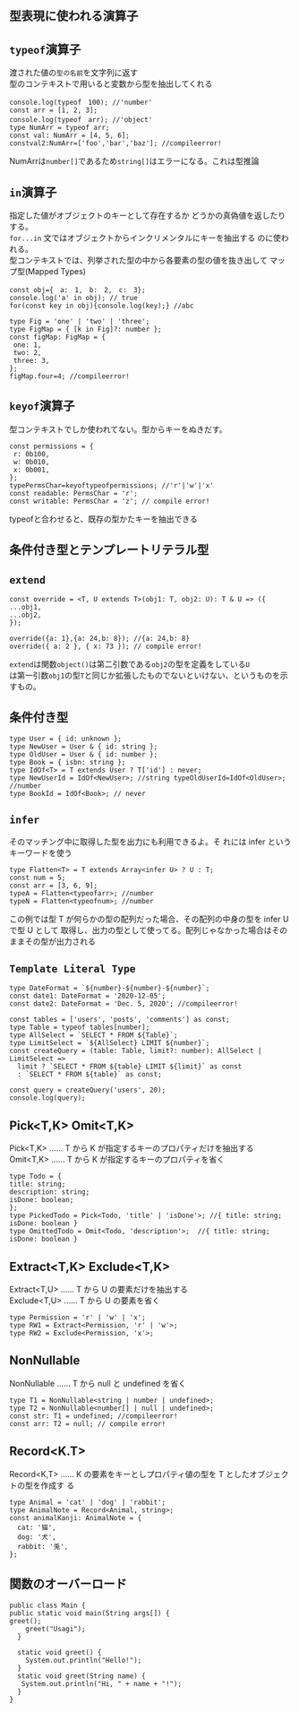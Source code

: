 型表現に使われる演算子
---
## `typeof`演算子
渡された値の``型の名前``を文字列に返す   
型のコンテキストで用いると変数から型を抽出してくれる       

  ```
console.log(typeof　100); //'number'
const arr = [1, 2, 3];
console.log(typeof　arr); //'object'
type NumArr = typeof arr;
const val: NumArr = [4, 5, 6];
constval2:NumArr=['foo','bar','baz']; //compileerror!
```
NumArrは`number[]`であるため`string[]`はエラーになる。これは型推論   

## `in`演算子    
指定した値がオブジェクトのキーとして存在するか どうかの真偽値を返したりする。   
`for...in` 文ではオブジェクトからインクリメンタルにキーを抽出する のに使われる。   
型コンテキストでは、列挙された型の中から各要素の型の値を抜き出して マップ型(Mapped Types)   

```
const obj={　a:　1,　b:　2,　c:　3};
console.log('a' in obj); // true
for(const key in obj){console.log(key);} //abc

type Fig = 'one' | 'two' | 'three'; 
type FigMap = { [k in Fig]?: number };
const figMap: FigMap = {
 one: 1,
 two: 2,
 three: 3, 
};
figMap.four=4; //compileerror!
```
## `keyof`演算子
型コンテキストでしか使われてない。型からキーをぬきだす。   

```
const permissions = {
 r: 0b100,
 w: 0b010,
 x: 0b001,
};
typePermsChar=keyoftypeofpermissions; //'r'|'w'|'x' 
const readable: PermsChar = 'r';
const writable: PermsChar = 'z'; // compile error!
```
typeofと合わせると、既存の型かたキーを抽出できる    




条件付き型とテンプレートリテラル型
---

## `extend`
```
const override = <T, U extends T>(obj1: T, obj2: U): T & U => ({ 
...obj1,
...obj2,
});

override({a: 1},{a: 24,b: 8}); //{a: 24,b: 8}
override({ a: 2 }, { x: 73 }); // compile error!
```
`extend`は関数`object()`は第二引数である`obj2`の型を定義をしている`U`  
は第一引数`obj1`の型`T`と同じか拡張したものでないといけない、というものを示すもの。

## 条件付き型
```
type User = { id: unknown };
type NewUser = User & { id: string }; 
type OldUser = User & { id: number }; 
type Book = { isbn: string };
type IdOf<T> = T extends User ? T['id'] : never;
type NewUserId = IdOf<NewUser>; //string typeOldUserId=IdOf<OldUser>; //number
type BookId = IdOf<Book>; // never
```

## `infer`
そのマッチング中に取得した型を出力にも利用できるよ。そ れには infer というキーワードを使う   
```
type Flatten<T> = T extends Array<infer U> ? U : T;
const num = 5;
const arr = [3, 6, 9]; 
typeA = Flatten<typeofarr>; //number
typeN = Flatten<typeofnum>; //number   
```
この例では型 T が何らかの型の配列だった場合、その配列の中身の型を infer U で型 U として 取得し、出力の型として使ってる。配列じゃなかった場合はそのままその型が出力される   

## `Template Literal Type`
```
type DateFormat = `${number}-${number}-${number}`; 
const date1: DateFormat = '2020-12-05';
const date2: DateFormat = 'Dec. 5, 2020'; //compileerror!
```

```
const tables = ['users', 'posts', 'comments'] as const; 
type Table = typeof tables[number];
type AllSelect = `SELECT * FROM ${Table}`;
type LimitSelect = `${AllSelect} LIMIT ${number}`;
const createQuery = (table: Table, limit?: number): AllSelect | LimitSelect => 
  limit ? `SELECT * FROM ${table} LIMIT ${limit}` as const
  : `SELECT * FROM ${table}` as const;

const query = createQuery('users', 20);
console.log(query);
```

## Pick<T,K> Omit<T,K>
Pick<T,K> ...... T から K が指定するキーのプロパティだけを抽出する   
Omit<T,K> ...... T から K が指定するキーのプロパティを省く   

```
type Todo = {
title: string; 
description: string; 
isDone: boolean;
};
type PickedTodo = Pick<Todo, 'title' | 'isDone'>; //{ title: string; isDone: boolean }
type OmittedTodo = Omit<Todo, 'description'>;  //{ title: string; isDone: boolean }
```

## Extract<T,K> Exclude<T,K>
Extract<T,U> ...... T から U の要素だけを抽出する   
Exclude<T,U> ...... T から U の要素を省く   

```
type Permission = 'r' | 'w' | 'x';
type RW1 = Extract<Permission, 'r' | 'w'>;
type RW2 = Exclude<Permission, 'x'>;
```

## NonNullable
NonNullable<T> ...... T から null と undefined を省く  
```
type T1 = NonNullable<string | number | undefined>; 
type T2 = NonNullable<number[] | null | undefined>;
const str: T1 = undefined; //compileerror!
const arr: T2 = null; // compile error!
```

## Record<K.T>
Record<K,T> ...... K の要素をキーとしプロパティ値の型を T としたオブジェクトの型を作成す
る   

```
type Animal = 'cat' | 'dog' | 'rabbit'; 
type AnimalNote = Record<Animal, string>;
const animalKanji: AnimalNote = { 
  cat: '猫',
  dog: '犬',
  rabbit: '兎',
};
```

関数のオーバーロード
---
```
public class Main {
public static void main(String args[]) {
greet();
    greet("Usagi");
  }

  static void greet() { 
    System.out.println("Hello!");
  }
  static void greet(String name) { 
   System.out.println("Hi, " + name + "!");
  } 
}
```

